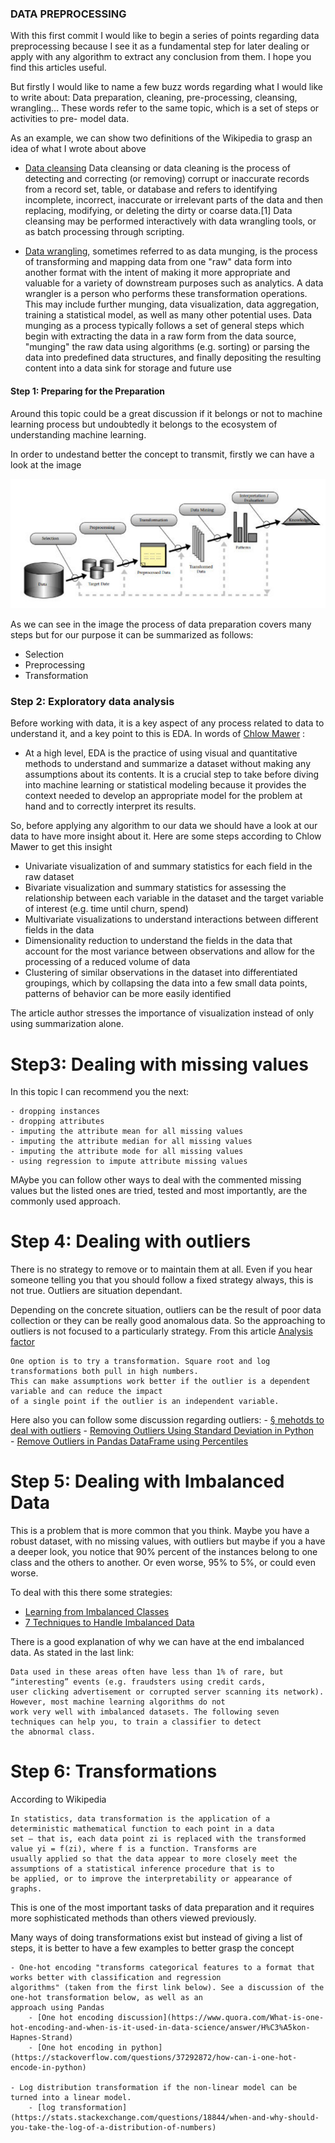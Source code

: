 ### DATA PREPROCESSING

With this first commit I would like to begin a series of points regarding data preprocessing because 
I see it as a fundamental step for later dealing or apply with any algorithm to extract any conclusion from them. I hope you find this articles useful.

But firstly I would like to name a few buzz words regarding what I would like to write about: Data preparation, cleaning, pre-processing, cleansing, wrangling... These words refer to the same topic, which is a set of steps or activities to pre- model data.

As an example, we can show two definitions of the Wikipedia to grasp an idea of what I wrote about above
 
 - [Data cleansing](https://en.wikipedia.org/wiki/Data_cleansing) Data cleansing or data cleaning is the process of detecting and correcting (or removing) corrupt or inaccurate records from a record set, table, or database and refers to identifying incomplete, incorrect, inaccurate or irrelevant parts of the data and then replacing, modifying, or deleting the dirty or coarse data.[1] Data cleansing may be performed interactively with data wrangling tools, or as batch processing through scripting.
 
 - [Data wrangling](https://en.wikipedia.org/wiki/Data_wrangling), sometimes referred to as data munging, is the process of transforming and mapping data from one "raw" data form into another format with the intent of making it more appropriate and valuable for a variety of downstream purposes such as analytics. A data wrangler is a person who performs these transformation operations. This may include further munging, data visualization, data aggregation, training a statistical model, as well as many other potential uses. Data munging as a process typically follows a set of general steps which begin with extracting the data in a raw form from the data source, "munging" the raw data using algorithms (e.g. sorting) or parsing the data into predefined data structures, and finally depositing the resulting content into a data sink for storage and future use

#### Step 1: Preparing for the Preparation

Around this topic could be a great discussion if it belongs or not to machine learning 
process but undoubtedly it belongs to the ecosystem of understanding machine learning.

In order to undestand better the concept to transmit, firstly we can have a look at the image

![alt text](https://github.com/vanalex/data-preprocessing/blob/master/images/CRISP-DM.png)

As we can see in the image the process of data preparation covers many steps but for our purpose 
it can be summarized as follows:
 - Selection
 - Preprocessing
 - Transformation
 
### Step 2: Exploratory data analysis

Before working with data, it is a key aspect of any process related to data to understand it, and 
a key point to this is EDA. In words of [Chlow Mawer](https://www.svds.com/value-exploratory-data-analysis/?utm_campaign=KDNuggets%20Blog&utm_source=KDNuggets) : 
 - At a high level, EDA is the practice of using visual and quantitative methods to understand 
   and summarize a dataset without making any assumptions about its contents. It is a crucial 
   step to take before diving into machine learning or statistical modeling because it provides 
   the context needed to develop an appropriate model for the problem at hand and to correctly 
   interpret its results.
 
So, before applying any algorithm to our data we should have a look at our data to have more 
insight about it. Here are some steps according to Chlow Mawer to get this insight
 - Univariate visualization of and summary statistics for each field in the raw dataset
 - Bivariate visualization and summary statistics for assessing the relationship between each variable in the dataset and the target variable of interest (e.g. time until churn, spend)
 - Multivariate visualizations to understand interactions between different fields in the data
 - Dimensionality reduction to understand the fields in the data that account for the most variance between observations and allow for the processing of a reduced volume of data
 - Clustering of similar observations in the dataset into differentiated groupings, which by collapsing the data into a few small data points, patterns of behavior can be more easily identified 
 
The article author stresses the importance of visualization instead of only using summarization alone.

# Step3: Dealing with missing values

In this topic I can recommend you the next:

    - dropping instances
    - dropping attributes
    - imputing the attribute mean for all missing values
    - imputing the attribute median for all missing values
    - imputing the attribute mode for all missing values
    - using regression to impute attribute missing values
    
MAybe you can follow other ways to deal with the commented missing values but the listed ones are tried, tested and most 
importantly, are the commonly used approach.

# Step 4: Dealing with outliers

There is no strategy to remove or to maintain them at all. Even if you hear someone telling you that you should follow a fixed
strategy always, this is not true. Outliers are situation dependant.

Depending on the concrete situation, outliers can be the result of poor data collection or they can be really good anomalous 
data. So the approaching to outliers is not focused to a particularly strategy. From this article [Analysis factor](http://www.theanalysisfactor.com/outliers-to-drop-or-not-to-drop/)  

    
    One option is to try a transformation. Square root and log transformations both pull in high numbers. 
    This can make assumptions work better if the outlier is a dependent variable and can reduce the impact 
    of a single point if the outlier is an independent variable. 
    
Here also you can follow some discussion regarding outliers:
    - [§ mehotds to deal with outliers](https://www.neuraldesigner.com/blog/3_methods_to_deal_with_outliers)
    - [Removing Outliers Using Standard Deviation in Python](https://www.kdnuggets.com/2017/02/removing-outliers-standard-deviation-python.html)     
    - [Remove Outliers in Pandas DataFrame using Percentiles](https://stackoverflow.com/questions/35827863/remove-outliers-in-pandas-dataframe-using-percentiles)
    
# Step 5: Dealing with Imbalanced Data
This is a problem that is more common that you think. Maybe you have a robust dataset, with no missing values, with outliers but
maybe if you a have a deeper look, you notice that 90% percent of the instances belong to one class and the others to another. 
Or even worse, 95% to 5%, or could even worse.

To deal with this there some strategies:

- [Learning from Imbalanced Classes](https://www.svds.com/learning-imbalanced-classes/?utm_source=kdnuggets&utm_medium=blog&utm_campaign=learning%20from%20imbalanced%20classes)
- [7 Techniques to Handle Imbalanced Data](https://www.kdnuggets.com/2017/06/7-techniques-handle-imbalanced-data.html)

There is a good explanation of why we can have at the end imbalanced data. As stated in the last link:

    Data used in these areas often have less than 1% of rare, but “interesting” events (e.g. fraudsters using credit cards, 
    user clicking advertisement or corrupted server scanning its network). However, most machine learning algorithms do not 
    work very well with imbalanced datasets. The following seven techniques can help you, to train a classifier to detect 
    the abnormal class.
    
# Step 6: Transformations

According to Wikipedia

    In statistics, data transformation is the application of a deterministic mathematical function to each point in a data 
    set — that is, each data point zi is replaced with the transformed value yi = f(zi), where f is a function. Transforms are 
    usually applied so that the data appear to more closely meet the assumptions of a statistical inference procedure that is to 
    be applied, or to improve the interpretability or appearance of graphs.
    
This is one of the most important tasks of data preparation and it requires more sophisticated methods than others viewed 
previously.

Many ways of doing transformations exist but instead of giving a list of steps, it is better to have a few examples to better 
grasp the concept

    - One-hot encoding "transforms categorical features to a format that works better with classification and regression 
    algorithms" (taken from the first link below). See a discussion of the one-hot transformation below, as well as an 
    approach using Pandas
        - [One hot encoding discussion](https://www.quora.com/What-is-one-hot-encoding-and-when-is-it-used-in-data-science/answer/H%C3%A5kon-Hapnes-Strand)
        - [One hot encoding in python](https://stackoverflow.com/questions/37292872/how-can-i-one-hot-encode-in-python)  
     
    - Log distribution transformation if the non-linear model can be turned into a linear model.
        - [log transformation](https://stats.stackexchange.com/questions/18844/when-and-why-should-you-take-the-log-of-a-distribution-of-numbers)
        